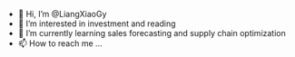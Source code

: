 - 👋 Hi, I’m @LiangXiaoGy
- 👀 I’m interested in investment and reading
- 🌱 I’m currently learning sales forecasting and supply chain optimization
- 📫 How to reach me ...

<!---
LiangXiaoGy/LiangXiaoGy is a ✨ special ✨ repository because its `README.md` (this file) appears on your GitHub profile.
You can click the Preview link to take a look at your changes.
--->
